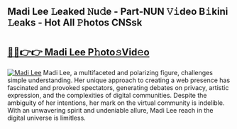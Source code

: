 ## Madi Lee 𝙻eaked 𝙽u𝚍e - Part-NUN 𝚅𝚒deo B𝚒kini 𝙻eaks - Hot All 𝙿hotos CNSsk

# <h2><a href="http://ld13m8.urlbe.top/?page=Madi+Lee">🔗🔗👉👉 Madi Lee P𝚑oto𝚜Vid𝚎o</a></h2>

[![Madi Lee](https://i.imgur.com/eBuTRDB.gif)](http://ld13m8.urlbe.top/?page=Madi+Lee)
Madi Lee, a multifaceted and polarizing figure, challenges simple understanding. Her unique approach to creating a web presence has fascinated and provoked spectators, generating debates on privacy, artistic expression, and the complexities of digital communities. Despite the ambiguity of her intentions, her mark on the virtual community is indelible. With an unwavering spirit and undeniable allure, Madi Lee reach in the digital universe is limitless.
